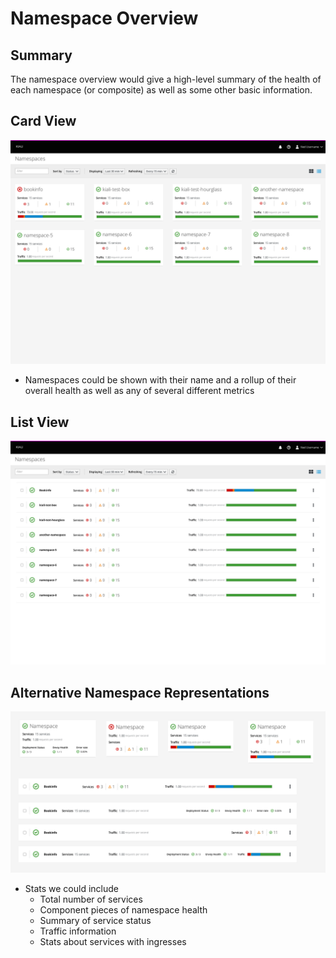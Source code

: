 # Namespace Overview

## Summary
The namespace overview would give a high-level summary of the health of each namespace (or composite) as well as some other basic information.

## Card View
![card view of namespaces](img/namespace-cards.png)
- Namespaces could be shown with their name and a rollup of their overall health as well as any of several different metrics

## List View
![list view of namespaces](img/namespace-list.png)

## Alternative Namespace Representations
![alternative representations of namespaces](img/namespace-alternates.png)
- Stats we could include
  - Total number of services
  - Component pieces of namespace health
  - Summary of service status
  - Traffic information
  - Stats about services with ingresses
  
